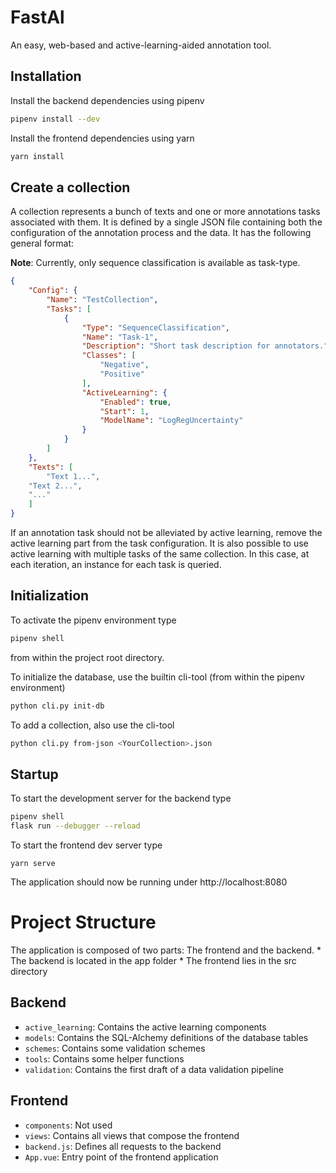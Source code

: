 # FastAl

An easy, web-based and active-learning-aided annotation tool.

## Installation

Install the backend dependencies using pipenv

```bash
pipenv install --dev
```

Install the frontend dependencies using yarn

```bash
yarn install
```

## Create a collection

A collection represents a bunch of texts and one or more annotations tasks associated with them.
It is defined by a single JSON file containing both the configuration of the annotation process and the data.
It has the following general format:

__Note__: Currently, only sequence classification is available as task-type.

```json
{
    "Config": {
        "Name": "TestCollection",
        "Tasks": [
            {
                "Type": "SequenceClassification",
                "Name": "Task-1",
                "Description": "Short task description for annotators.",
                "Classes": [
                    "Negative",
                    "Positive"
                ],
                "ActiveLearning": {
                    "Enabled": true,
                    "Start": 1,
                    "ModelName": "LogRegUncertainty"
                }
            }
        ]
    },
    "Texts": [
        "Text 1...", 
	"Text 2...",
	"..."
    ]
}
```

If an annotation task should not be alleviated by active learning, remove the active learning part from the task configuration. It is also possible to use active learning with multiple tasks of the same collection. In this case, at each iteration, an instance for each task is queried.

## Initialization

To activate the pipenv environment type 
```bash
pipenv shell
```
from within the project root directory.

To initialize the database, use the builtin cli-tool (from within the pipenv environment)
```bash
python cli.py init-db
```

To add a collection, also use the cli-tool
```bash
python cli.py from-json <YourCollection>.json
```

## Startup

To start the development server for the backend type

```bash
pipenv shell
flask run --debugger --reload
```

To start the frontend dev server type

```
yarn serve
```

The application should now be running under http://localhost:8080

<!--## Define custom active learning components-->

# Project Structure

The application is composed of two parts: The frontend and the backend.
    * The backend is located in the app folder
    * The frontend lies in the src directory

## Backend
* `active_learning`: Contains the active learning components
* `models`: Contains the SQL-Alchemy definitions of the database tables
* `schemes`: Contains some validation schemes
* `tools`: Contains some helper functions
* `validation`: Contains the first draft of a data validation pipeline

## Frontend

* `components`: Not used
* `views`: Contains all views that compose the frontend
* `backend.js`: Defines all requests to the backend
* `App.vue`: Entry point of the frontend application

